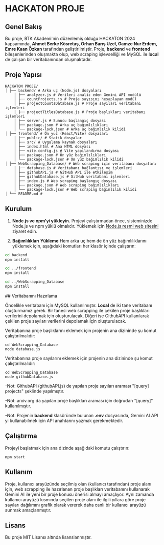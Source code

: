 # HACKATON PROJE

## Genel Bakış
Bu proje, BTK Akademi'nin düzenlemiş olduğu HACKATON 2024 kapsamında, **Ahmet Berke Kösretaş, Orhan Barış Uzel, Gamze Nur Erdem, Emre Kaan Özkan** tarafından geliştirilmiştir. Proje, **backend** ve **frontend** bileşenlerinden oluşmakta olup, web scraping işlevselliği ve MySQL ile **local** de çalışan bir veritabanından oluşmaktadır.


## Proje Yapısı
```
HACKATON PROJE/ 
│ ├── backend/ # Arka uç (Node.js) dosyaları 
    │ ├── analyzer.js # Verileri analiz eden Gemini API modülü 
    │ ├── countProjects.js # Proje sayısını hesaplayan modül 
    │ ├── projectCountsDatabase.js # Proje sayıları veritabanı işlemleri 
    │ ├── projectTitlesDatabase.js # Proje başlıkları veritabanı işlemleri 
    │ ├── server.js # Sunucu başlangıç dosyası 
    │ ├── package.json # Arka uç bağımlılıkları 
    │ └── package-lock.json # Arka uç bağımlılık kilidi 
│ ├── frontend/ # Ön yüz (React/Vite) dosyaları 
    │ ├── public/ # Statik dosyalar 
    │ ├── src/ # Uygulama kaynak dosyaları 
    │ ├── index.html # Ana HTML dosyası 
    │ ├── vite.config.js # Vite yapılandırma dosyası 
    │ ├── package.json # Ön yüz bağımlılıkları 
    │ └── package-lock.json # Ön yüz bağımlılık kilidi 
│ ├── WebScrapping_Database/ # Web scraping için veritabanı dosyaları 
    │ ├── database.js # Veritabanı bağlantısı ve işlemleri 
    │ ├── githubAPI.js # GitHub API ile etkileşim 
    │ ├── githubDatabase.js # GitHub veritabanı işlemleri 
    │ ├── index.js # Web scraping başlangıç dosyası 
    │ ├── package.json # Web scraping bağımlılıkları 
    │ └── package-lock.json # Web scraping bağımlılık kilidi 
│ └── README.md #
```

## Kurulum

1. **Node.js ve npm'yi yükleyin.**
   Projeyi çalıştırmadan önce, sisteminizde Node.js ve npm yüklü olmalıdır. Yüklemek için [Node.js resmi web sitesini](https://nodejs.org/) ziyaret edin.

2. **Bağımlılıkları Yükleme**
   Hem arka uç hem de ön yüz bağımlılıklarını yüklemek için, aşağıdaki komutları her klasör içinde çalıştırın:

```bash
cd backend
npm install

cd ../frontend
npm install

cd ../WebScrapping_Database
npm install
```

## Veritabanını Hazırlama

Öncelikle veritabanı için MySQL kullanılmıştır. **Local** de iki tane veritabanı oluşturmamız gerek. Bir tanesi web scrapping ile çekilen proje başlıkları verilerini depolamak için oluşturulacak. Diğeri ise GithubAPI kullanılarak çekilen proje sayıları verilerini depolamak için oluşturulacak.

Veritabanına proje başlıklarını eklemek için projenin ana dizininde şu komut çalıştırılmalıdır:

```
cd WebScrapping_Database
node database.js
```

Veritabanına proje sayılarını eklemek için projenin ana dizininde şu komut çalıştırılmalıdır:

```
cd WebScrapping_Database
node githubDatabase.js
```

-Not: GithubAPI (githubAPI.js) de yapılan proje sayıları araması "[query] projects" şeklinde yapılmıştır.

-Not: arxiv.org da yapılan proje başlıkları araması için doğrudan "[query]" kullanılmıştır.

-Not: Projenin **backend** klasöründe bulunan **.env** dosyasında, Gemini AI API yi kullanabilmek için API anahtarını yazmak gerekmektedir.

## Çalıştırma
Projeyi başlatmak için ana dizinde aşağıdaki komutu çalıştırın:

```
npm start
```

## Kullanım
Proje, kullanıcı arayüzünde seçilmiş olan (kullanıcı tarafından) proje alanı için, web scrapping ile hazırlanan proje başlıkları veritabanını kullanarak Gemini AI ile yeni bir proje konusu önerisi almayı amaçlıyor. Aynı zamanda kullanıcı arayüzü kısmında seçilen proje alanı ile ilgili yıllara göre proje sayıları dağılımını grafik olarak vererek daha canlı bir kullanıcı arayüzü sunmak amaçlanmıştır.

## Lisans
Bu proje MIT Lisansı altında lisanslanmıştır.